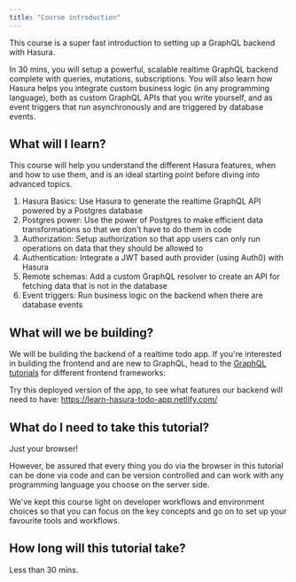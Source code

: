 ```yaml
---
title: "Course introduction"
---
```


This course is a super fast introduction to setting up a GraphQL backend with Hasura.

In 30 mins, you will setup a powerful, scalable realtime GraphQL backend complete with queries, mutations, subscriptions. You will also learn how Hasura helps you integrate custom business logic (in any programming language), both as custom GraphQL APIs that you write yourself, and as event triggers that run asynchronously and are triggered by database events.

## What will I learn?

This course will help you understand the different Hasura features, when and how to use them, and
is an ideal starting point before diving into advanced topics.

1. Hasura Basics: Use Hasura to generate the realtime GraphQL API powered by a Postgres database
2. Postgres power: Use the power of Postgres to make efficient data transformations so that we don't have to do them in code
3. Authorization: Setup authorization so that app users can only run operations on data that they should be allowed to
4. Authentication: Integrate a JWT based auth provider (using Auth0) with Hasura
3. Remote schemas: Add a custom GraphQL resolver to create an API for fetching data that is not in the database
4. Event triggers: Run business logic on the backend when there are database events


## What will we be building?

We will be building the backend of a realtime todo app. If you're interested in building the frontend and are new to GraphQL, head to the [GraphQL tutorials](https://learn.hasura.io) for different frontend frameworks:

Try this deployed version of the app, to see what features our backend will need to have:
https://learn-hasura-todo-app.netlify.com/

## What do I need to take this tutorial?

Just your browser!

However, be assured that every thing you do via the browser
in this tutorial can be done via code and can be version controlled and
can work with any programming language you choose on the server side.

We've kept this course light on developer workflows and
environment choices so that you can focus on the key concepts and
go on to set up your favourite tools and workflows.

## How long will this tutorial take?
Less than 30 mins.
